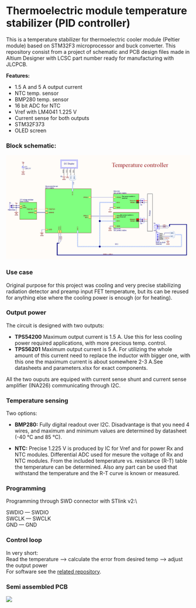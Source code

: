 # Thermoelectric module temperature stabilizer (PID controller)

This is a temperature stabilizer for thermoelectric cooler module (Peltier module) based on STM32F3 microprocessor and buck converter. This repository consist from a project of schematic and PCB design files made in Altium Designer with LCSC part number ready for manufacturing with JLCPCB.

**Features:**
 - 1.5 A and 5 A output current
 - NTC temp. sensor
 - BMP280 temp. sensor
 - 16 bit ADC for NTC
 - Vref with LM4041 1.225 V
 - Current sense for both outputs
 - STM32F373
 - OLED screen

### Block schematic:

<img src="doc/schematic_blockview.png" alt=" "> 
 
### Use case

Original purpose for this project was cooling and very precise stabilizing radiation detector and preamp input FET temperature, but its can be reused for anything else where the cooling power is enough (or for heating).

### Output power

The circuit is designed with two outputs:
 - **TPS54200**
Maximum output current is 1.5 A. Use this for less cooling power required applications, with more precious temp. control.
 - **TPS56201**
Maximum output current is 5 A. For utilizing the whole amount of this current need to replace the inductor with bigger one, with this one the maximum current is about somewhere 2-3 A.See datasheets and parameters.xlsx for exact components.

All the two ouputs are equiped with current sense shunt and current sense amplifier (INA226) communicating through I2C.

### Temperature sensing

Two options:
 - **BMP280:** Fully digital readout over I2C. Disadvantage is that you need 4 wires, and maximum and minimum values are determined by datasheet (-40 °C and 85 °C).

 - **NTC:** Precise 1.225 V is produced by IC for Vref and for power Rx and NTC modules. Differential ADC used for mesure the voltage of Rx and NTC modules. From the included temperature vs. resistance (R-T) table the temperature can be determined.
Also any part can be used that withstand the temperature and the R-T curve is known or measured.

### Programming

Programming through SWD connector with STlink v2:\

SWDIO — SWDIO\
SWCLK — SWCLK\
GND — GND

### Control loop
In very short:\
Read the temperature --> calculate the error from desired temp --> adjust the output power\
For software see the [related repository](https://github.com/xnorbi/Temperature_Controller-SW).

### Semi assembled PCB

<img src="doc/temp_controller_completeWdescr.png" alt=" " width="1000"/>


